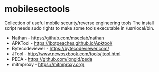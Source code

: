 # mobilesectools

Collection of useful mobile security/reverse engineering tools
The install script needs sudo rights to make some tools executable in /usr/local/bin.

* Nathan - https://github.com/mseclab/nathan
* APKTool - https://ibotpeaches.github.io/Apktool/
* Bytecodeviewer - https://bytecodeviewer.com/
* JTool - http://www.newosxbook.com/tools/jtool.html
* PEDA - https://github.com/longld/peda
* mitmproxy - https://mitmproxy.org/
